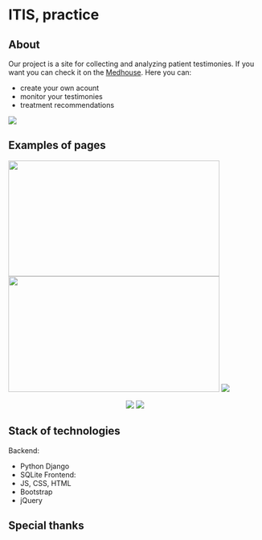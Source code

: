 # ITIS, practice
## About
Our project is a site for collecting and analyzing patient testimonies. If you want you can check it on the [Medhouse](http://medhouse.pythonanywhere.com).
Here you can:
 - create your own acount
 - monitor your testimonies
 - treatment recommendations
<img src="https://github.com/chackydude/med-project/raw/master/images/main.png">

## Examples of pages

<img src="https://github.com/chackydude/med-project/raw/master/images/login.png" width="420px" height="230px">  <img src="https://github.com/chackydude/med-project/raw/master/images/logup.png" width="420px" height="230px">
<img src="https://github.com/chackydude/med-project/raw/master/images/cab.png">
<p align="center">
<img src="https://github.com/chackydude/med-project/raw/master/images/graphs.png">
<img src="https://github.com/chackydude/med-project/raw/master/images/analys.png">
</p>

## Stack of technologies
Backend:
- Python Django
- SQLite
Frontend:
- JS, CSS, HTML
- Bootstrap
- jQuery
## Special thanks
